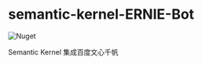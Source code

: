 # semantic-kernel-ERNIE-Bot

![Nuget](https://img.shields.io/nuget/v/ERNIE-Bot.SDK?label=sdk)

Semantic Kernel 集成百度文心千帆
